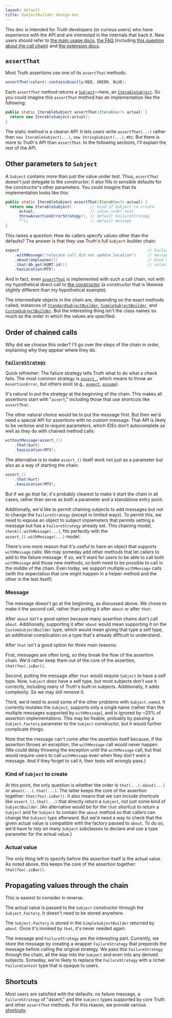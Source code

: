 ```yaml
---
layout: default
title: SubjectBuilder design doc
---
```



This doc is intended for Truth developers (or curious users) who have experience
with the API and are interested in the internals that back it. New users should
refer to [the main usage docs](index), [the FAQ](faq) (including [this question
about the call chain][shortcuts]) and [the extension docs](extension).

## `assertThat`

Most Truth assertions use one of its `assertThat` methods:

```java
assertThat(colors).containsExactly(RED, GREEN, BLUE);
```

Each `assertThat` method returns a [`Subject`]―here, an [`IterableSubject`]. So
you could imagine this `assertThat` method has an implementation like the
following:

```java
public static IterableSubject assertThat(Iterable<?> actual) {
  return new IterableSubject(actual);
}
```

The static method is a cleaner API: It lets users write `assertThat(...)` rather
than `new IterableSubject(...)`, `new StringSubject(...)`, etc. But there is
more to Truth's API than `assertThat`. In the following sections, I'll explain
the rest of the API.

## Other parameters to `Subject`

A `Subject` contains more than just the value under test. Thus, `assertThat`
doesn't just delegate to the constructor; it also fills in sensible defaults for
the constructor's other parameters. You could imagine that its implementation
looks like this:

```java
public static IterableSubject assertThat(Iterable<?> actual) {
  return new IterableSubject(        // kind of Subject to create
      actual,                        // value under test
      throwAssertionErrorStrategy(), // default FailureStrategy
      "");                           // default message
}
```

This raises a question: How do callers specify values other than the defaults?
The answer is that they use Truth's full `Subject`-builder chain:

```java
expect                                                        // FailureStrategy
    .withMessage("relocate call did not update location")     // message
    .about(employees())                                       // kind of Subject to create
    .that(db.get(KURT.id())                                   // value under test
    .hasLocation(MTV);
```

And in fact, even [`assertThat`] is implemented with such a call chain, not with
my hypothetical direct call to [the constructor][`IterableSubject`] (a
constructor that is likewise slightly different than my hypothetical example).

The intermediate objects in the chain are, depending on the exact methods
called, instances of [`StandardSubjectBuilder`], [`SimpleSubjectBuilder`], and
[`CustomSubjectBuilder`]. But the interesting thing isn't the class names so
much as the order in which the values are specified.

## Order of chained calls

Why did we choose this order? I'll go over the steps of the chain in order,
explaining why they appear where they do.

### [`FailureStrategy`]

Quick refresher: The failure strategy tells Truth what to do what a check fails.
The most common strategy is [`assert_`], which means to throw an
`AssertionError`, but others exist (e.g., [`expect`], [`assume`]).

It's natural to put the strategy at the beginning of the chain. This makes all
assertions start with "`assert`," including those that use shortcuts like
`assertThat`.

The other natural choice would be to put the message first. But then we'd need a
special API for assertions with no custom message. That API is likely to be
verbose and to require parameters, which IDEs don't autocomplete as well as they
do with chained method calls:

```java
withoutMessage(assert_())
    .that(kurt)
    .hasLocation(MTV);
```

The alternative is to make `assert_()` itself work not just as a parameter but
also as a way of starting the chain:

```java
assert_()
    .that(kurt)
    .hasLocation(MTV);
```

But if we go that far, it's probably clearest to make it start the chain in all
cases, rather than serve as both a parameter and a standalone entry point.

Additionally, we'd like to permit chaining subjects to add messages but not to
change the `FailureStrategy` (except in limited ways). To permit this, we need
to expose an object to subject implemeters that permits setting a message but
has a `FailureStrategy` already set. This chaining model,
`check().withMessage(...)`, fits perfectly with the `assert_().withMessage(...)`
model.

There's one more reason that it's useful to have an object that supports
`withMessage` calls: We may someday add other methods that let callers to add to
the failure message. If so, we'll want for users to be able to call both
`withMessage` and those new methods, so both need to be possible to call in the
middle of the chain. Even today, we support multiple `withMessage` calls (with
the expectation that one might happen in a helper method and the other in the
test itself).

### Message

The message doesn't go at the beginning, as discussed above. We chose to make it
the second call, rather than putting it after `about` or after `that`:

After `about` isn't a good option because many assertion chains don't call
`about`. Additionally, supporting it after `about` would mean supporting it on
the `CustomSubjectBuilder` type, which would mean giving that type a self type,
an additional complication on a type that's already difficult to understand.

After `that` isn't a good option for three main reasons:

First, messages are often long, so they break the flow of the assertion chain.
We'd rather keep them out of the core of the assertion, `that(foo).isBar()`.

Second, putting the message after `that` would require `Subject` to have a self
type. Now, `Subject` *does* have a self type, but most subjects don't use it
correctly, including many of Truth's built-in subjects. Additionally, it adds
complexity. So we may still remove it.

Third, we'd need to avoid some of the other problems with `Subject.named`. It
currently mutates the `Subject`, supports only a single name (rather than the
multiple messages supported by `withMessage`), and is ignored by ~25% of
assertion implementations. This may be fixable, probably by passing a
`Subject.Factory` parameter to the `Subject` constructor, but it would further
complicate things.

Note that the message can't come after the assertion itself because, if the
assertion throws an exception, the `withMessage` call would never happen. (We
could delay throwing the exception until the `withMessage` call, but that would
require users to call `withMessage` even when they don't want a message. And if
they forget to call it, their tests will wrongly pass.)

### Kind of `Subject` to create

At this point, the only question is whether the order is `that(...).about(...)`
or `about(...).that(...)`. The latter keeps the core of the assertion together:
`that(foo).isBar()`. It also means that we can include shortcuts like
`assert_().that(...)` that directly return a `Subject`, not just some kind of
`SubjectBuilder`. (An alternative would be for the `that` shortcut to return a
`Subject` and for `Subject` to contain the `about` method so that callers can
change the `Subject` type afterward. But we'd need a way to check that the given
actual value is compatible with the factory passed to `about`. To do so, we'd
have to rely on many `Subject` subclasses to declare and use a type parameter
for the actual value.)

### Actual value

The only thing left to specify before the assertion itself is the actual value.
As noted above, this keeps the core of the assertion together:
`that(foo).isBar()`.

## Propagating values through the chain

This is easiest to consider in reverse.

The actual value is passed to the `Subject` constructor through the
`Subject.Factory`. It doesn't need to be stored anywhere.

The `Subject.Factory` is stored in the `SimpleSubjectBuilder` returned by
`about`. Once it's invoked by `that`, it's never needed again.

The message and `FailureStrategy` are the interesting part. Currently, we store
the message by creating a wrapper `FailureStrategy` that prepends the message
before calling the original strategy. We pass this `FailureStrategy` through the
chain, all the way into the `Subject` and even into any derived subjects.
Someday, we're likely to replace the `FailureStrategy` with a richer
`FailureContext` type that is opaque to users.

## Shortcuts

Most users are satisfied with the defaults: no failure message, a
`FailureStrategy` of "assert," and the `Subject` types supported by core Truth
and other `assertThat` methods. For this reason, we provide various [shortcuts]:

<object data="images/truthassertionflowchart.svg" type="image/svg+xml"></object>

<!-- References -->

[`Subject`]:    https://github.com/google/truth/blob/master/core/src/main/java/com/google/common/truth/Subject.java
[`IterableSubject`]:    https://github.com/google/truth/blob/master/core/src/main/java/com/google/common/truth/IterableSubject.java
[`IterableOfProtosSubject`]:         http://github.com/google/truth/blob/master/extensions/proto/src/main/java/com/google/common/truth/extensions/proto/IterableOfProtosSubject.java
[`ProtoTruth`]:         http://github.com/google/truth/blob/master/extensions/proto/src/main/java/com/google/common/truth/extensions/proto/ProtoTruth.java
[`CustomSubjectBuilder`]:    https://github.com/google/truth/blob/master/core/src/main/java/com/google/common/truth/CustomSubjectBuilder.java
[`CustomSubjectBuilder.Factory`]:    https://github.com/google/truth/blob/master/core/src/main/java/com/google/common/truth/CustomSubjectBuilder.java
[`StandardSubjectBuilder`]:    https://github.com/google/truth/blob/master/core/src/main/java/com/google/common/truth/StandardSubjectBuilder.java
[`SimpleSubjectBuilder`]:    https://github.com/google/truth/blob/master/core/src/main/java/com/google/common/truth/SimpleSubjectBuilder.java
[`assertThat`]: https://github.com/google/truth/blob/master/core/src/main/java/com/google/common/truth/Truth.java
[`FailureStrategy`]: https://github.com/google/truth/blob/master/core/src/main/java/com/google/common/truth/FailureStrategy.java
[`assert_`]: https://github.com/google/truth/blob/master/core/src/main/java/com/google/common/truth/Truth.java
[`expect`]: https://github.com/google/truth/blob/master/core/src/main/java/com/google/common/truth/Expect.java
[`assume`]: https://github.com/google/truth/blob/master/core/src/main/java/com/google/common/truth/TruthJUnit.java
[shortcuts]: faq#full-chain
